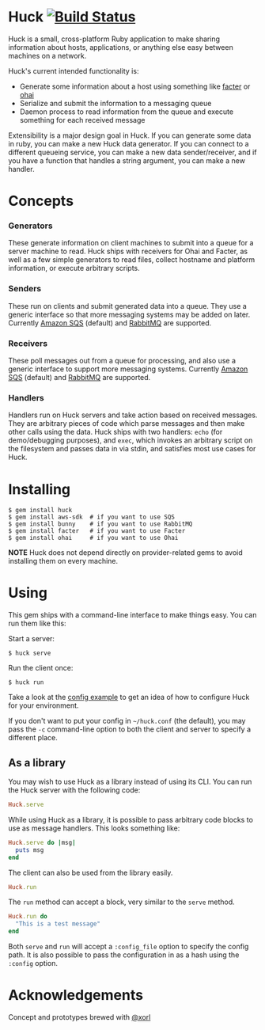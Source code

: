 # Huck [![Build Status](https://travis-ci.org/ryanuber/huck.svg?branch=master)](https://travis-ci.org/ryanuber/huck)

Huck is a small, cross-platform Ruby application to make sharing information
about hosts, applications, or anything else easy between machines on a network.

Huck's current intended functionality is:

* Generate some information about a host using something like
  [facter](https://projects.puppetlabs.com/projects/facter) or
  [ohai](http://docs.opscode.com/ohai.html)
* Serialize and submit the information to a messaging queue
* Daemon process to read information from the queue and execute something for
  each received message

Extensibility is a major design goal in Huck. If you can generate some data
in ruby, you can make a new Huck data generator. If you can connect to a
different queueing service, you can make a new data sender/receiver, and if you
have a function that handles a string argument, you can make a new handler.

# Concepts

### Generators

These generate information on client machines to submit into a queue for a
server machine to read. Huck ships with receivers for Ohai and Facter, as well
as a few simple generators to read files, collect hostname and platform
information, or execute arbitrary scripts.

### Senders

These run on clients and submit generated data into a queue. They use a generic
interface so that more messaging systems may be added on later. Currently
[Amazon SQS](http://aws.amazon.com/sqs/) (default) and
[RabbitMQ](http://www.rabbitmq.com) are supported.

### Receivers

These poll messages out from a queue for processing, and also use a generic
interface to support more messaging systems. Currently
[Amazon SQS](http://aws.amazon.com/sqs/) (default) and
[RabbitMQ](http://www.rabbitmq.com) are supported.

### Handlers

Handlers run on Huck servers and take action based on received messages. They
are arbitrary pieces of code which parse messages and then make other calls
using the data. Huck ships with two handlers: `echo` (for demo/debugging
purposes), and `exec`, which invokes an arbitrary script on the filesystem and
passes data in via stdin, and satisfies most use cases for Huck.

# Installing
```
$ gem install huck
$ gem install aws-sdk  # if you want to use SQS
$ gem install bunny    # if you want to use RabbitMQ
$ gem install facter   # if you want to use Facter
$ gem install ohai     # if you want to use Ohai
```

**NOTE**
Huck does not depend directly on provider-related gems to avoid installing them
on every machine.

# Using

This gem ships with a command-line interface to make things easy. You can run
them like this:

Start a server:
```
$ huck serve
```

Run the client once:
```
$ huck run
```

Take a look at the [config example](huck.conf.sample) to get an idea of how to
configure Huck for your environment.

If you don't want to put your config in `~/huck.conf` (the default), you may
pass the `-c` command-line option to both the client and server to specify a
different place.

## As a library

You may wish to use Huck as a library instead of using its CLI. You can run the
Huck server with the following code:
```ruby
Huck.serve
```

While using Huck as a library, it is possible to pass arbitrary code blocks to
use as message handlers. This looks something like:
```ruby
Huck.serve do |msg|
  puts msg
end
```

The client can also be used from the library easily.
```ruby
Huck.run
```

The `run` method can accept a block, very similar to the `serve` method.
```ruby
Huck.run do
  "This is a test message"
end
```

Both `serve` and `run` will accept a `:config_file` option to specify the
config path. It is also possible to pass the configuration in as a hash using
the `:config` option.

# Acknowledgements

Concept and prototypes brewed with [@xorl](https://github.com/xorl)

